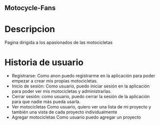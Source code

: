 ##  Motocycle-Fans

# Descripcion 

Pagina dirigida  a los apasionados de las motocicletas

# Historia de usuario

- Registrarse: Como anon puedo registrarme en la aplicación para poder empezar a crear mis      propias motocicletas.
- Inicio de sesión: Como usuario, puedo iniciar sesión en la aplicación para poder ver mis motocicletas y administrarlas.
- Cerrar sesión: como usuario, puedo cerrar la sesión de la aplicación para que nadie más pueda usarla.
- Ver motocicletas Como usuario, quiero ver una lista de mi proyecto y también una vista de cada proyecto individualmente
- Agregar motocicletas Como usuario puedo agregar un proyecto